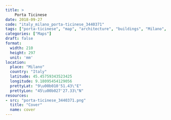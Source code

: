 ```yaml
---
title: > 
    Porta Ticinese
date: 2018-09-27
code: "italy_milano_porta-ticinese_3440371"
tags: ["porta-ticinese", "map", "architecture", "buildings", "Milano", "Italy"]
categories: ["Maps"]
draft: false
format:
  width: 210
  height: 297
  unit: 'mm'
location:
  place: "Milano"
  country: "Italy"
  latitude: 45.45759343523425
  longitude: 9.18095454129056
  prettyLat: "9\u00b010'51.43\"E"
  prettyLon: "45\u00b027'27.33\"N"
resources:
- src: "porta-ticinese_3440371.png"
  title: "Cover"
  name: cover
---
```

